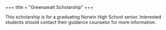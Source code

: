 +++
title = "Greenawalt Scholarship"
+++

This scholarship is for a graduating Norwin High School senior. Interested students should contact their guidance counselor for more information.

